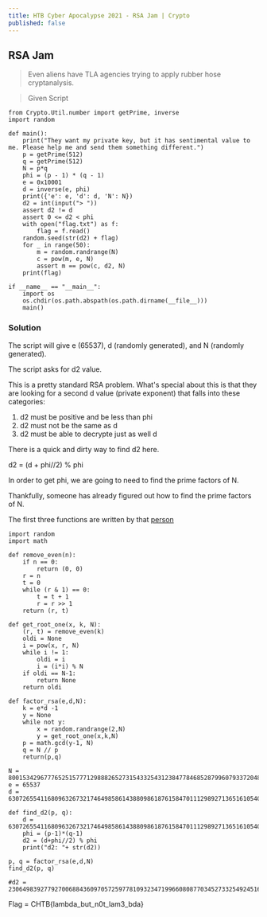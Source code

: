 ```yaml
---
title: HTB Cyber Apocalypse 2021 - RSA Jam | Crypto
published: false
---
```


## [](#header-2)RSA Jam

> Even aliens have TLA agencies trying to apply rubber hose cryptanalysis.

> Given Script

```
from Crypto.Util.number import getPrime, inverse
import random

def main():
    print("They want my private key, but it has sentimental value to me. Please help me and send them something different.")
    p = getPrime(512)
    q = getPrime(512)
    N = p*q
    phi = (p - 1) * (q - 1)
    e = 0x10001
    d = inverse(e, phi)
    print({'e': e, 'd': d, 'N': N})
    d2 = int(input("> "))
    assert d2 != d
    assert 0 <= d2 < phi
    with open("flag.txt") as f:
        flag = f.read()
    random.seed(str(d2) + flag)
    for _ in range(50):
        m = random.randrange(N)
        c = pow(m, e, N)
        assert m == pow(c, d2, N)
    print(flag)

if __name__ == "__main__":
    import os
    os.chdir(os.path.abspath(os.path.dirname(__file__)))
    main()

```

### [](#header-3)Solution

The script will give e (65537), d (randomly generated), and N (randomly generated).

The script asks for d2 value.

This is a pretty standard RSA problem. What's special about this is that they are looking for a second d value (private exponent) that falls into these categories:

1. d2 must be positive and be less than phi
2. d2 must not be the same as d
3. d2 must be able to decrypte just as well d

There is a quick and dirty way to find d2 here.

d2 = (d + phi//2) % phi

In order to get phi, we are going to need to find the prime factors of N. 

Thankfully, someone has already figured out how to find the prime factors of N. 

The first three functions are written by that [person](https://crypto.stackexchange.com/questions/6361/is-sharing-the-modulus-for-multiple-rsa-key-pairs-secure)

```
import random
import math

def remove_even(n):
    if n == 0:
        return (0, 0)
    r = n
    t = 0
    while (r & 1) == 0:
        t = t + 1
        r = r >> 1
    return (r, t)

def get_root_one(x, k, N):
    (r, t) = remove_even(k)
    oldi = None
    i = pow(x, r, N)
    while i != 1:
        oldi = i
        i = (i*i) % N
    if oldi == N-1:
        return None
    return oldi

def factor_rsa(e,d,N):
    k = e*d -1
    y = None
    while not y:
        x = random.randrange(2,N)
        y = get_root_one(x,k,N)
    p = math.gcd(y-1, N)
    q = N // p
    return(p,q)

N = 80015342967776525157771298882652731543325431238477846852879960793372048079302510420873059995091650359518023195824919788496576681421565566215922442597408633856150721107156382663198624561803704994636747344091365774180607052080439049206373238695998395536783532731246942107363312513507676712384094208973298472599
e = 65537
d = 63072655411680963267321746498586143880986187615847011129892713651610540668275442701715096500395725431019135424207933782042711008472131424244542066078430948884485749347815664303581546934987122110022769904523178801991978026094213277615386004898820209792569922458089898586948684964653209488818065495186959497953

def find_d2(p, q):
    d = 63072655411680963267321746498586143880986187615847011129892713651610540668275442701715096500395725431019135424207933782042711008472131424244542066078430948884485749347815664303581546934987122110022769904523178801991978026094213277615386004898820209792569922458089898586948684964653209488818065495186959497953
    phi = (p-1)*(q-1)
    d2 = (d+phi//2) % phi
    print("d2: "+ str(d2))

p, q = factor_rsa(e,d,N)
find_d2(p, q)

#d2 = 23064983927792700688436097057259778109323471996608087703452733254924516628624187491278566502849900251260123826295473887794422667761348641136580844779726640937887389349675950874779535306277762627593789346715052890782645235771560784631650497707047270485798193769202580703742568370300931224506513439843678771885

```

Flag = CHTB{lambda_but_n0t_lam3_bda}
